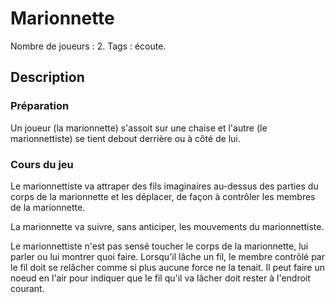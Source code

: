 # Marionnette

Nombre de joueurs : 2.
Tags : écoute.

## Description

### Préparation

Un joueur (la marionnette) s'assoit sur une chaise et l'autre (le marionnettiste) se tient debout derrière ou à côté de lui.

### Cours du jeu

Le marionnettiste va attraper des fils imaginaires au-dessus des parties du corps de la marionnette et les déplacer, de façon à contrôler les membres de la marionnette.

La marionnette va suivre, sans anticiper, les mouvements du marionnettiste.

Le marionnettiste n'est pas sensé toucher le corps de la marionnette, lui parler ou lui montrer quoi faire. Lorsqu'il lâche un fil, le membre contrôlé par le fil doit se relâcher comme si plus aucune force ne la tenait. Il peut faire un noeud en l'air pour indiquer que le fil qu'il va lâcher doit rester à l'endroit courant.
